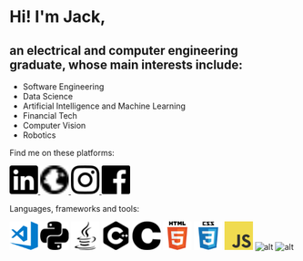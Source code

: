 # Hi!  I'm Jack,

## an electrical and computer engineering graduate, whose main interests include:

* Software Engineering
* Data Science
* Artificial Intelligence and Machine Learning
* Financial Tech
* Computer Vision 
* Robotics

Find me on these platforms:

<a href="https://www.linkedin.com/in/jack-teversham-b00634137/">
<img src="icon/linkedIN.svg" alt="alt" width="50" height="50">
</a>

<a href="https://jackteversham523589966.wordpress.com">
<img src="icon/website.svg" alt="alt" width="50" height="50">
</a>

<a href="https://www.instagram.com/jackteversham/">
<img src="icon/insta.svg" alt="alt" width="50" height="50">
</a>

<a href="https://www.instagram.com/jackteversham/">
<img src="icon/facebook.svg" alt="alt" width="50" height="50">
</a>




Languages, frameworks and tools:

<img src="icon/vscode.png" alt="alt" width="50" height="50">
<img src="icon/python.svg" alt="alt" width="50" height="50">
<img src="icon/java.svg" alt="alt" width="50" height="50">
<img src="icon/cplusplus.svg" alt="alt" width="50" height="50">
<img src="icon/c.svg" alt="alt" width="50" height="50">
<img src="icon/html.png" alt="alt" width="50" height="50">
<img src="icon/css.png" alt="alt" width="50" height="50">
<img src="icon/javascript.png" alt="alt" width="50" height="50">
<img src="icon/node.png" alt="alt" width="50" height="50">
<img src="icon/vue.png" alt="alt" width="50" height="50">
                                                          

